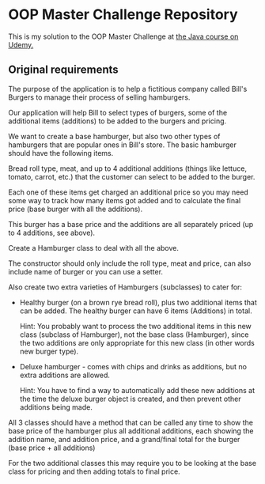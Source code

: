 # OOP Master Challenge Repository

This is my solution to the OOP Master Challenge at [the Java course on Udemy.](https://www.udemy.com/course/java-the-complete-java-developer-course/learn/lecture/3404262)

## Original requirements

The purpose of the application is to help a fictitious company called Bill's Burgers to manage their process of selling hamburgers.

Our application will help Bill to select types of burgers, some of the additional items (additions) to be added to the burgers and pricing.

We want to create a base hamburger, but also two other types of hamburgers that are popular ones in Bill's store. The basic hamburger should have the following items.

Bread roll type, meat, and up to 4 additional additions (things like lettuce, tomato, carrot, etc.) that the customer can select to be added to the burger.

Each one of these items get charged an additional price so you may need some way to track how many items got added and to calculate the final price (base burger with all the additions).

This burger has a base price and the additions are all separately priced (up to 4 additions, see above).

Create a Hamburger class to deal with all the above.

The constructor should only include the roll type, meat and price, can also include name of burger or you can use a setter.

Also create two extra varieties of Hamburgers (subclasses) to cater for:

 - Healthy burger (on a brown rye bread roll), plus two additional items that can be added. The healthy burger can have 6 items (Additions) in total.
 
   Hint: You probably want to process the two additional items in this new class (subclass of Hamburger), not the base class (Hamburger), since the two additions are only appropriate for this new class (in other words new burger type).
 - Deluxe hamburger - comes with chips and drinks as additions, but no extra additions are allowed.
 
   Hint: You have to find a way to automatically add these new additions at the time the deluxe burger object is created, and then prevent other additions being made.

All 3 classes should have a method that can be called any time to show the base price of the hamburger plus all additional additions, each showing the addition name, and addition price, and a grand/final total for the burger (base price + all additions)

For the two additional classes this may require you to be looking at the base class for pricing and then adding totals to final price.